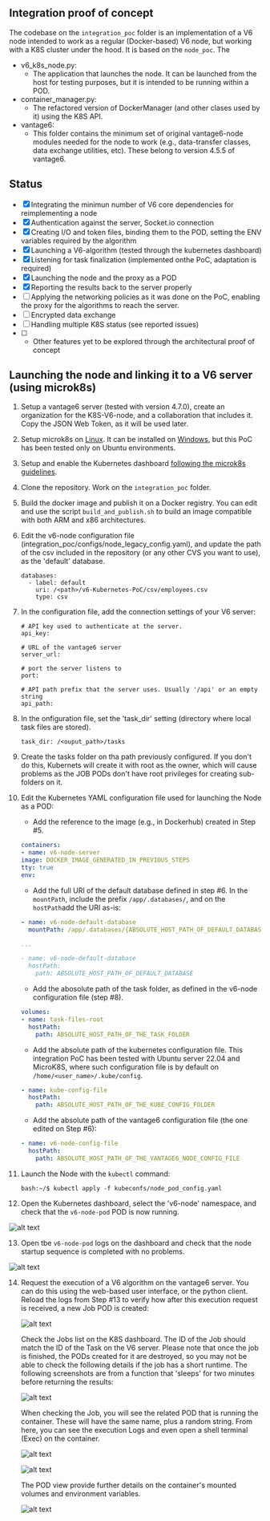 ## Integration proof of concept

The codebase on the `integration_poc` folder is an implementation of a V6 node intended to work as a regular (Docker-based) V6 node, but working with a K8S cluster under the hood. It is based on the `node_poc`. The 

- v6_k8s_node.py:
	- The application that launches the node. It can be launched from the host for testing purposes, but it is intended to be running within a POD.
- container_manager.py:
	- The refactored version of DockerManager (and other clases used by it) using the K8S API.
- vantage6:
	- This folder contains the minimum set of original vantage6-node modules needed for the node to work (e.g., data-transfer classes, data exchange utilities, etc). These belong to version 4.5.5 of vantage6.
	

## Status

- [x] Integrating the minimun number of V6 core dependencies for reimplementing a node 
- [x] Authentication against the server, Socket.io connection
- [x] Creating I/O and token files, binding them to the POD, setting the ENV variables required by the algorithm
- [x] Launching a V6-algorithm (tested through the kubernetes dashboard)
- [X] Listening for task finalization (implemented onthe PoC, adaptation is required)
- [X] Launching the node and the proxy as a POD
- [X] Reporting the results back to the server properly 
- [ ] Applying the networking policies as it was done on the PoC, enabling the proxy for the algorithms to reach the server.
- [ ] Encrypted data exchange
- [ ] Handling multiple K8S status (see reported issues)
- [ ] + Other features yet to be explored through the architectural proof of concept


## Launching the node and linking it to a V6 server (using microk8s) 

1. Setup a vantage6 server (tested with version 4.7.0), create an organization for the K8S-V6-node, and a collaboration that includes it. Copy the JSON Web Token, as it will be used later.

2. Setup microk8s on [Linux](https://ubuntu.com/tutorials/install-a-local-kubernetes-with-microk8s#1-overview). It can be installed on [Windows](https://microk8s.io/docs/install-windows), but this PoC has been tested only on Ubuntu environments.

3. Setup and enable the Kubernetes dashboard [following the microk8s guidelines](https://microk8s.io/docs/addon-dashboard). 

4. Clone the repository. Work on the `integration_poc` folder.

5. Build the docker image and publish it on a Docker registry. You can edit and use the script `build_and_publish.sh` to build an image compatible with both ARM and x86 architectures.

6. Edit the v6-node configuration file (integration_poc/configs/node_legacy_config.yaml), and update the path of the csv included in the repository (or any other CVS you want to use), as the 'default' database.

	```
	databases:
	  - label: default
	    uri: /<path>/v6-Kubernetes-PoC/csv/employees.csv
	    type: csv
	```

7. In the configuration file, add the connection settings of your V6 server:

	```
	# API key used to authenticate at the server.
	api_key: 

	# URL of the vantage6 server
	server_url: 

	# port the server listens to
	port: 

	# API path prefix that the server uses. Usually '/api' or an empty string
	api_path: 

	```

8. In the onfiguration file, set the 'task_dir' setting (directory where local task files are stored). 

	```
	task_dir: /<ouput_path>/tasks
	```

9. Create the tasks folder on tha path previously configured. If you don't do this, Kubernets will create it with root as the owner, which will cause problems as the JOB PODs don't have root privileges for creating sub-folders on it.

10. Edit the Kubernetes YAML configuration file used for launching the Node as a POD:

	- Add the reference to the image (e.g., in Dockerhub) created in Step #5.

	```YAML
	containers:
	- name: v6-node-server
	image: DOCKER_IMAGE_GENERATED_IN_PREVIOUS_STEPS
	tty: true
	env:
	```

	- Add the full URI of the default database defined in step #6. In the `mountPath`, include the prefix `/app/.databases/`, and on the `hostPath`add the URI as-is:

	```YAML
    - name: v6-node-default-database
      mountPath: /app/.databases/{ABSOLUTE_HOST_PATH_OF_DEFAULT_DATABASE}

	...

	- name: v6-node-default-database
	  hostPath:
	    path: ABSOLUTE_HOST_PATH_OF_DEFAULT_DATABASE

	```

	- Add the abosolute path of the task folder, as defined in the v6-node configuration file (step #8).
	```YAML
	volumes:
	- name: task-files-root
	  hostPath:
	    path: ABSOLUTE_HOST_PATH_OF_THE_TASK_FOLDER
	```

	- Add the absolute path of the kubernetes configuration file. This integration PoC has been tested with Ubuntu server 22.04 and MicroK8S, where such configuration file is by default on `/home/<user_name>/.kube/config`.

	```YAML
	- name: kube-config-file
	  hostPath:
	    path: ABSOLUTE_HOST_PATH_OF_THE_KUBE_CONFIG_FOLDER
	```

	- Add the absolute path of the vantage6 configuration file (the one edited on Step #6):	
	```YAML
	- name: v6-node-config-file
	  hostPath:
	    path: ABSOLUTE_HOST_PATH_OF_THE_VANTAGE6_NODE_CONFIG_FILE

    ```

11. Launch the Node with the `kubectl` command:

	```
	bash:~/$ kubectl apply -f kubeconfs/node_pod_config.yaml

	```

12. Open the Kubernetes dashboard, select the 'v6-node' namespace, and check that the `v6-node-pod` POD is now running.

![alt text](img/pods-list.png)


13. Open tbe `v6-node-pod` logs on the dashboard and check that the node startup sequence is completed with no problems.

![alt text](img/node-pod-logs.png)


14. Request the execution of a V6 algorithm on the vantage6 server. You can do this using the web-based user interface, or the python client. Reload the logs from Step #13 to verify how after this execution request is received, a new Job POD is created:

	![alt text](img/request_n_result_log.png)

	Check the Jobs list on the K8S dashboard. The ID of the Job should match the ID of the Task on the V6 server. Please note that once the job is finished, the PODs created for it are destroyed, so you may not be able to check the following details if the job has a short runtime. The following screenshots are from a function that 'sleeps' for two minutes before returning the results:

	![alt text](img/job_creation.png)

	When checking the Job, you will see the related POD that is running the container. These will have the same name, plus a random string. From here, you can see the execution Logs and even open a shell terminal (Exec) on the container.

	![alt text](img/job_pod.png)

	![alt text](img/alg_logs.png)

	The POD view provide further details on the container's mounted volumes and environment variables.

	![alt text](img/pod_details.png)



